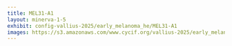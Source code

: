 ```yaml
---
title: MEL31-A1
layout: minerva-1-5
exhibit: config-vallius-2025/early_melanoma_he/MEL31-A1
images: https://s3.amazonaws.com/www.cycif.org/vallius-2025/early_melanoma_he/MEL31-A1
---
```

